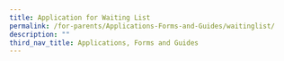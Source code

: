 ```yaml
---
title: Application for Waiting List
permalink: /for-parents/Applications-Forms-and-Guides/waitinglist/
description: ""
third_nav_title: Applications, Forms and Guides
---
```


